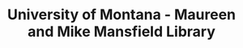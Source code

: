 ---
layout: repo
title: "University of Montana - Maureen and Mike Mansfield Library"
id: 16055
permalink: repos/16055/
---